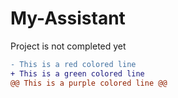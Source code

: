 # My-Assistant

Project is not completed yet

```diff
- This is a red colored line
+ This is a green colored line
@@ This is a purple colored line @@
```
